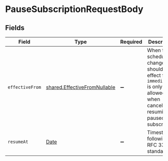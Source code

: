 # PauseSubscriptionRequestBody


## Fields

| Field                                                                                                                               | Type                                                                                                                                | Required                                                                                                                            | Description                                                                                                                         | Example                                                                                                                             |
| ----------------------------------------------------------------------------------------------------------------------------------- | ----------------------------------------------------------------------------------------------------------------------------------- | ----------------------------------------------------------------------------------------------------------------------------------- | ----------------------------------------------------------------------------------------------------------------------------------- | ----------------------------------------------------------------------------------------------------------------------------------- |
| `effectiveFrom`                                                                                                                     | [shared.EffectiveFromNullable](../../../sdk/models/shared/effectivefromnullable.md)                                                 | :heavy_minus_sign:                                                                                                                  | When this scheduled change should take effect from. `immediately` is only allowed when canceling or resuming a paused subscription. |                                                                                                                                     |
| `resumeAt`                                                                                                                          | [Date](https://developer.mozilla.org/en-US/docs/Web/JavaScript/Reference/Global_Objects/Date)                                       | :heavy_minus_sign:                                                                                                                  | Timestamp following the RFC 3339 standard                                                                                           | 2019-10-12T07:20:50.52Z                                                                                                             |